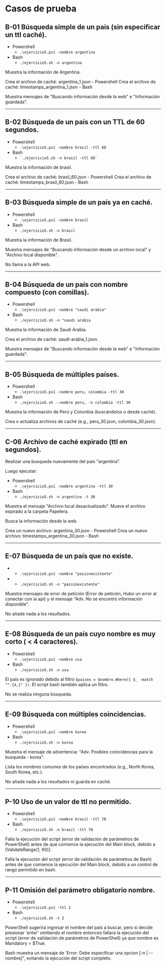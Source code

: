 # Casos de prueba

## B-01 Búsqueda simple de un país (sin especificar un ttl caché).

- Powershell
    - `.\ejercicio5.ps1 -nombre argentina`
- Bash
    - `./ejercicio5.sh -n argentina`

Muestra la información de Argentina.

Crea el archivo de caché: argentina_1.json - Powershell
Crea el archivo de caché: timestamps_argentina_1.json - Bash

Muestra mensajes de "Buscando información desde la web" e "Información guardada".

* * *

## B-02 Búsqueda de un país con un TTL de 60 segundos.

- Powershell
    - `.\ejercicio5.ps1 -nombre brasil -ttl 60`
- Bash
    - `` `./ejercicio5.sh -n brasil -ttl 60` ``

Muestra la información de brasil.

Crea el archivo de caché: brasil_60.json - Powershell
Crea el archivo de caché: timestamps_brasil_60.json - Bash

* * *

## B-03 Búsqueda simple de un país ya en caché.

- Powershell
    - `.\ejercicio5.ps1 -nombre brasil`
- Bash
    - `./ejercicio5.sh -n brasil`

Muestra la información de Brasil.

Muestra mensajes de "Buscando información desde un archivo local" y "Archivo local disponible".

No llama a la API web.

* * *

## B-04 Búsqueda de un país con nombre compuesto (con comillas).

- Powershell
    - `.\ejercicio5.ps1 -nombre "saudi arabia"`
- Bash
    - `./ejercicio5.sh -n "saudi arabia`

Muestra la información de Saudi Arabia.

Crea el archivo de caché: saudi-arabia_1.json.

Muestra mensajes de "Buscando información desde la web" e "Información guardada".

* * *

## B-05 Búsqueda de múltiples países.

- Powershell
    - `.\ejercicio5.ps1 -nombre peru, colombia -ttl 30`
- Bash
    - `./ejercicio5.sh --nombre peru, -n colombia -ttl 30`

Muestra la información de Perú y Colombia (buscándolos o desde caché).

Crea o actualiza archivos de caché (e.g., peru_30.json, colombia_30.json).

* * *

## C-06 Archivo de caché expirado (ttl en segundos).

Realizar una busqueda nuevamente del pais "argentina".

Luego ejecutar:

- Powershell
    - `.\ejercicio5.ps1 -nombre argentina -ttl 30`
- Bash
    - `./ejercicio5.sh -n argentina -t 30`

Muestra el mensaje "Archivo local desactualizado".
Mueve el archivo expirado a la carpeta Papelera.

Busca la información desde la web.

Crea un nuevo archivo: argentina_30.json - Powershell
Crea un nuevo archivo: timestamps_argentina_30.json - Bash

* * *

## E-07 Búsqueda de un país que no existe.

- <span style="color: rgb(255, 255, 255);">**Powershell**</span>
    - `.\ejercicio5.ps1 -nombre "paisinexistente"`
- <span style="color: rgb(255, 255, 255);">Bash</span>
    - `./ejercicio5.sh -n "paisinexistente"`

Muestra mensajes de error de petición (Error de petición, Hubo un error al conectar con la api) y el mensaje "Adv. No se encontró información disponible".

No añade nada a los resultados.

* * *

## E-08 Búsqueda de un país cuyo nombre es muy corto ( < 4 caracteres).

- Powershell
    - `.\ejercicio5.ps1 -nombre usa`
- Bash
    - `./ejercicio5.sh -n usa`

El país es ignorado debido al filtro `$paises = $nombre.Where({ $_ -match "^.{4,}" })`. El script bash también aplica un filtro.

No se realiza ninguna búsqueda.

* * *

## E-09 Búsqueda con múltiples coincidencias.

- Powershell
    - `.\ejercicio5.ps1 -nombre korea`
- Bash
    - `./ejercicio5.sh -n korea`

Muestra el mensaje de advertencia: "Adv. Posibles coincidencias para la busqueda - korea".

Lista los nombres comunes de los países encontrados (e.g., North Korea, South Korea, etc.).

No añade nada a los resultados ni guarda en caché.

* * *

## P-10 Uso de un valor de ttl no permitido.

- Powershell
    - `.\ejercicio5.ps1 -nombre brasil -ttl 70`
- Bash
    - `./ejercicio5.sh -n brasil -ttl 70`

Falla la ejecución del script (error de validación de parámetros de PowerShell) antes de que comience la ejecución del Main block, debido a \[ValidateRange(1, 60)\].

Falla la ejecución del script (error de validación de parámetros de Bash) antes de que comience la ejecución del Main block, debido a un control de rango permitido en bash.

* * *

## P-11 Omisión del parámetro obligatorio nombre.

- Powershell
    - `.\ejercicio5.ps1 -ttl 2`
- Bash
    - `./ejercicio5.sh -t 2`

PowerShell sugerirá ingresar el nombre del país a buscar, pero si decide presionar 'enter' omitiendo el nombre entonces fallara la ejecución del script (error de validación de parámetros de PowerShell) ya que nombre es Mandatory = $True.

Bash muestra un mensaje de 'Error: Debe especificar una opcion \[-n | --nombre\]", evitando la ejecución del script completo.
